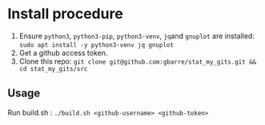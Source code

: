 # Install procedure

1. Ensure `python3`, `python3-pip`, `python3-venv`, `jq`and `gnuplot` are
   installed: `sudo apt install -y python3-venv jq gnuplot`
2. Get a github access token.
3. Clone this repo:
   `git clone git@github.com:gbarre/stat_my_gits.git && cd stat_my_gits/src`

## Usage

Run build.sh : `./build.sh <github-username> <github-token>`
